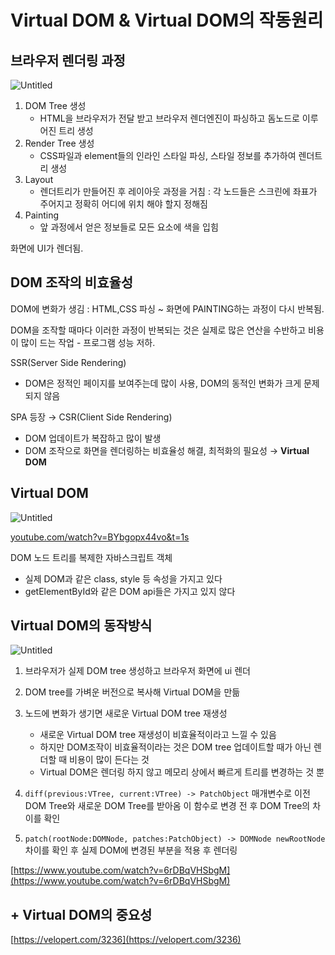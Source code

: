 # Virtual DOM & Virtual DOM의 작동원리

## 브라우저 렌더링 과정

![Untitled](https://s3.us-west-2.amazonaws.com/secure.notion-static.com/0ca573fe-21f5-4412-9723-fc2d21cdd6e5/Untitled.png?X-Amz-Algorithm=AWS4-HMAC-SHA256&X-Amz-Content-Sha256=UNSIGNED-PAYLOAD&X-Amz-Credential=AKIAT73L2G45EIPT3X45%2F20220730%2Fus-west-2%2Fs3%2Faws4_request&X-Amz-Date=20220730T111438Z&X-Amz-Expires=86400&X-Amz-Signature=2fc6f90029b2244d7d875461e53a3381227dd49c9ee06d9a750fdf4b9507b44e&X-Amz-SignedHeaders=host&response-content-disposition=filename%20%3D%22Untitled.png%22&x-id=GetObject)

1. DOM Tree 생성
   - HTML을 브라우저가 전달 받고 브라우저 렌더엔진이 파싱하고 돔노드로 이루어진 트리 생성
2. Render Tree 생성
   - CSS파일과 element들의 인라인 스타일 파싱, 스타일 정보를 추가하여 렌더트리 생성
3. Layout
   - 렌더트리가 만들어진 후 레이아웃 과정을 거침 : 각 노드들은 스크린에 좌표가 주어지고 정확히 어디에 위치 해야 할지 정해짐
4. Painting
   - 앞 과정에서 얻은 정보들로 모든 요소에 색을 입힘

화면에 UI가 렌더됨.

## DOM 조작의 비효율성

DOM에 변화가 생김 : HTML,CSS 파싱 ~ 화면에 PAINTING하는 과정이 다시 반복됨.

DOM을 조작할 때마다 이러한 과정이 반복되는 것은 실제로 많은 연산을 수반하고 비용이 많이 드는 작업 - 프로그램 성능 저하.

SSR(Server Side Rendering)

- DOM은 정적인 페이지를 보여주는데 많이 사용, DOM의 동적인 변화가 크게 문제되지 않음

SPA 등장 → CSR(Client Side Rendering)

- DOM 업데이트가 복잡하고 많이 발생
- DOM 조작으로 화면을 렌더링하는 비효율성 해결, 최적화의 필요성 → **Virtual DOM**

## Virtual DOM

![Untitled](https://s3.us-west-2.amazonaws.com/secure.notion-static.com/4319bda7-30ad-49c8-b9ce-193f32620cfc/Untitled.png?X-Amz-Algorithm=AWS4-HMAC-SHA256&X-Amz-Content-Sha256=UNSIGNED-PAYLOAD&X-Amz-Credential=AKIAT73L2G45EIPT3X45%2F20220730%2Fus-west-2%2Fs3%2Faws4_request&X-Amz-Date=20220730T111458Z&X-Amz-Expires=86400&X-Amz-Signature=14dcd8d58517373aad490a8cbc38d4e0fe80fc0bbb745e13c7f80fc753e7f541&X-Amz-SignedHeaders=host&response-content-disposition=filename%20%3D%22Untitled.png%22&x-id=GetObject)

[youtube.com/watch?v=BYbgopx44vo&t=1s](http://youtube.com/watch?v=BYbgopx44vo&t=1s)

DOM 노드 트리를 복제한 자바스크립트 객체

- 실제 DOM과 같은 class, style 등 속성을 가지고 있다
- getElementById와 같은 DOM api들은 가지고 있지 않다

## Virtual DOM의 동작방식

![Untitled](https://s3.us-west-2.amazonaws.com/secure.notion-static.com/c2c640ad-7fca-43a4-9fd4-04a97d581347/Untitled.png?X-Amz-Algorithm=AWS4-HMAC-SHA256&X-Amz-Content-Sha256=UNSIGNED-PAYLOAD&X-Amz-Credential=AKIAT73L2G45EIPT3X45%2F20220802%2Fus-west-2%2Fs3%2Faws4_request&X-Amz-Date=20220802T113755Z&X-Amz-Expires=86400&X-Amz-Signature=3bd34abad6133f94a877bc4daa9b2824a7e4a79195c17048ad268884cae24021&X-Amz-SignedHeaders=host&response-content-disposition=filename%20%3D%22Untitled.png%22&x-id=GetObject)

1. 브라우저가 실제 DOM tree 생성하고 브라우저 화면에 ui 렌더
2. DOM tree를 가벼운 버전으로 복사해 Virtual DOM을 만듦
3. 노드에 변화가 생기면 새로운 Virtual DOM tree 재생성
   - 새로운 Virtual DOM tree 재생성이 비효율적이라고 느낄 수 있음
   - 하지만 DOM조작이 비효율적이라는 것은 DOM tree 업데이트할 때가 아닌 렌더할 때 비용이 많이 든다는 것
   - Virtual DOM은 렌더링 하지 않고 메모리 상에서 빠르게 트리를 변경하는 것 뿐
4. `diff(previous:VTree, current:VTree) -> PatchObject`
매개변수로 이전 DOM Tree와 새로운 DOM Tree를 받아옴 이 함수로 변경 전 후 DOM Tree의 차이를 확인 

5. `patch(rootNode:DOMNode, patches:PatchObject) -> DOMNode newRootNode`
차이를 확인 후 실제 DOM에 변경된 부분을 적용 후 렌더링

[https://www.youtube.com/watch?v=6rDBqVHSbgM](https://www.youtube.com/watch?v=6rDBqVHSbgM)

## + Virtual DOM의 중요성

[https://velopert.com/3236](https://velopert.com/3236)
